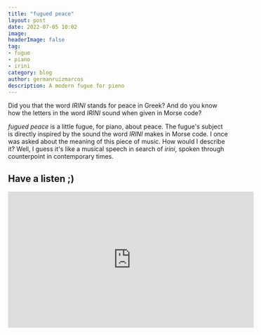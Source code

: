 ```yaml
---
title: "fugued peace"
layout: post
date: 2022-07-05 10:02
image:  
headerImage: false
tag:
- fugue
- piano
- irini
category: blog
author: germanruizmarcos
description: A modern fugue for pieno
---
```


Did you that the word *IRINI* stands for peace in Greek? And do you know how the letters in the word *IRINI* sound when given in Morse code?

*fugued peace* is a little fugue, for piano, about peace. The fugue's subject is directly inspired by the sound the word *IRINI* makes in Morse code. I once was asked about the meaning of this piece of music. How would I describe it? Well, I guess it's like a musical speech in search of *irini*, spoken through counterpoint in contemporary times. 


## Have a listen ;)

<iframe width="560" height="310" src="https://soundcloud.com/german-ruiz-115551229/fugued-peace/s-ofk0tlqToej?utm_source=clipboard&utm_medium=text&utm_campaign=social_sharing" frameborder="0" allowfullscreen></iframe>

